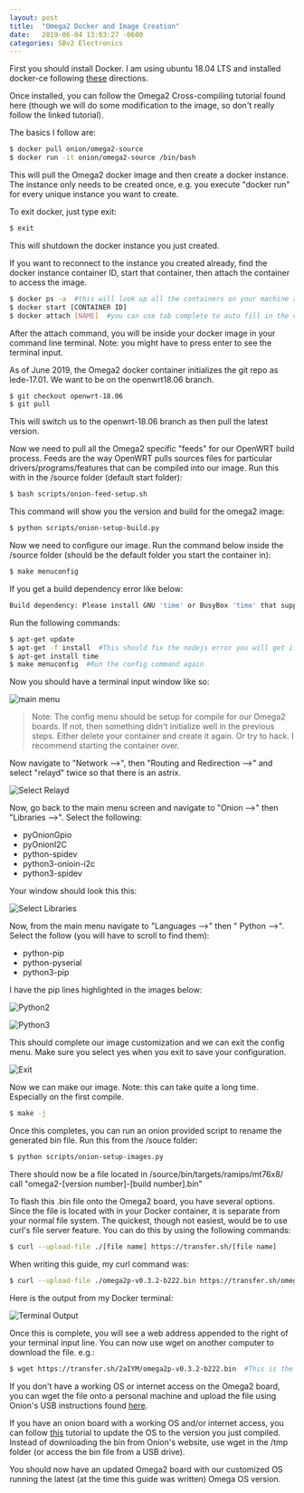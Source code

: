 ```yaml
---
layout: post
title:  "Omega2 Docker and Image Creation"
date:   2019-06-04 13:03:27 -0600
categories: SBv2 Electronics
---
```

First you should install Docker. I am using ubuntu 18.04 LTS and installed docker-ce following [these][docker-docs] directions.

Once installed, you can follow the Omega2 Cross-compiling tutorial found here (though we will do some modification to the image, so don't really follow the linked tutorial).

The basics I follow are:

```bash
$ docker pull onion/omega2-source
$ docker run -it onion/omega2-source /bin/bash
```

This will pull the Omega2 docker image and then create a docker instance. The instance only needs to be created once, e.g. you execute "docker run" for every unique instance you want to create.

To exit docker, just type exit:

```bash
$ exit
```

This will shutdown the docker instance you just created.

If you want to reconnect to the instance you created already, find the docker instance container ID, start that container, then attach the container to access the image.

```bash
$ docker ps -a  #this will look up all the containers on your machine and list them. Copy the container ID you want to load
$ docker start [CONTAINER ID]
$ docker attach [NAME]  #you can use tab complete to auto fill in the container name once it is started.
```

After the attach command, you will be inside your docker image in your command line terminal.
Note: you might have to press enter to see the terminal input.

As of June 2019, the Omega2 docker container initializes the git repo as lede-17.01. We want to be on the openwrt18.06 branch.

```bash
$ git checkout openwrt-18.06
$ git pull
```

This will switch us to the openwrt-18.06 branch as then pull the latest version.

Now we need to pull all the Omega2 specific "feeds" for our OpenWRT build process. Feeds are the way OpenWRT pulls sources files for particular drivers/programs/features that can be compiled into our image. Run this with in the /source folder (default start folder):

```bash
$ bash scripts/onion-feed-setup.sh
```

This command will show you the version and build for the omega2 image:

```bash
$ python scripts/onion-setup-build.py
```

Now we need to configure our image. Run the command below inside the /source folder (should be the default folder you start the container in):

```bash
$ make menuconfig
```

If you get a build dependency error like below:

```bash
Build dependency: Please install GNU 'time' or BusyBox 'time' that supports -f
```

Run the following commands:

```bash
$ apt-get update
$ apt-get -f install  #This should fix the nodejs error you will get if you try to install time right after update
$ apt-get install time
$ make menuconfig  #Run the config command again
```

Now you should have a terminal input window like so:

![main menu](/assets/img/main_menu.png "Main Menu")

> Note: The config menu should be setup for compile for our Omega2 boards. If not, then something didn't initialize well in the previous steps. Either delete your container and create it again. Or try to hack. I recommend starting the container over.

Now navigate to "Network -->", then "Routing and Redirection -->" and select "relayd" twice so that there is an astrix.

![Select Relayd](/assets/img/relayd.png "Select Relayd")

Now, go back to the main menu screen and navigate to "Onion -->" then "Libraries -->". Select the following:
* pyOnionGpio
* pyOnionI2C
* python-spidev
* python3-onioin-i2c
* python3-spidev

Your window should look this this:

![Select Libraries](/assets/img/libraries.png "Select Libraries")

Now, from the main menu navigate to "Languages -->" then " Python -->". Select the follow (you will have to scroll to find them):
* python-pip
* python-pyserial
* python3-pip

I have the pip lines highlighted in the images below:

![Python2](/assets/img/python_pip.png "Select Python2 Libraries")

![Python3](/assets/img/python_pip3.png "Select Python3 Pip")

This should complete our image customization and we can exit the config menu. Make sure you select yes when you exit to save your configuration.

![Exit](/assets/img/exit_menu.png "Make sure to select < Yes >")

Now we can make our image.
Note: this can take quite a long time. Especially on the first compile.

```bash
$ make -j
```

Once this completes, you can run an onion provided script to rename the generated bin file. Run this from the /souce folder:

```bash
$ python scripts/onion-setup-images.py
```

There should now be a file located in /source/bin/targets/ramips/mt76x8/ call "omega2-[version number]-[build number].bin"

To flash this .bin file onto the Omega2 board, you have several options. Since the file is located with in your Docker container, it is separate from your normal  file system. The quickest, though not easiest, would be to use curl's file server feature. You can do this by using the following commands:

```bash
$ curl --upload-file ./[file name] https://transfer.sh/[file name]
```

When writing this guide, my curl command was:

```bash
$ curl --upload-file ./omega2p-v0.3.2-b222.bin https://transfer.sh/omega2p-v0.3.2-b222.bin
```

Here is the output from my Docker terminal:

![Terminal Output](/assets/img/curl_transfer.png "Terminal Output")

Once this is complete, you will see a web address appended to the right of your terminal input line. You can now use wget on another computer to download the file. e.g.:

```bash
$ wget https://transfer.sh/2aIYM/omega2p-v0.3.2-b222.bin  #This is the address I was using during the writing of this guide, copied from the terminal output from the image above.
```

If you don't have a working OS or internet access on the Omega2 board, you can wget the file onto a personal machine and upload the file using Onion's USB instructions found [here][onion-usb].

If you have an onion board with a working OS and/or internet access, you can follow [this][onion-manual] tutorial to update the OS to the version you just compiled. Instead of downloading  the bin from Onion's website, use wget in the /tmp folder (or access the bin file from a USB drive).

You should now have an updated Omega2 board with our customized OS running the latest (at the time this guide was written) Omega OS version.


[docker-docs]: https://docs.docker.com/install/linux/docker-ce/ubuntu/
[onion-usb]: https://docs.onion.io/omega2-docs/Firmware-Flashing-from-USB-storage.html
[onion-manual]: https://docs.onion.io/omega2-docs/manual-firmware-installation.html
